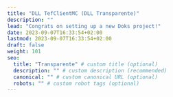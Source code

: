 ```yaml
---
title: "DLL TefClientMC (DLL Transparente)"
description: ""
lead: "Congrats on setting up a new Doks project!"
date: 2023-09-07T16:33:54+02:00
lastmod: 2023-09-07T16:33:54+02:00
draft: false
weight: 101
seo:
  title: "Transparente" # custom title (optional)
  description: "" # custom description (recommended)
  canonical: "" # custom canonical URL (optional)
  robots: "" # custom robot tags (optional)
---
```

